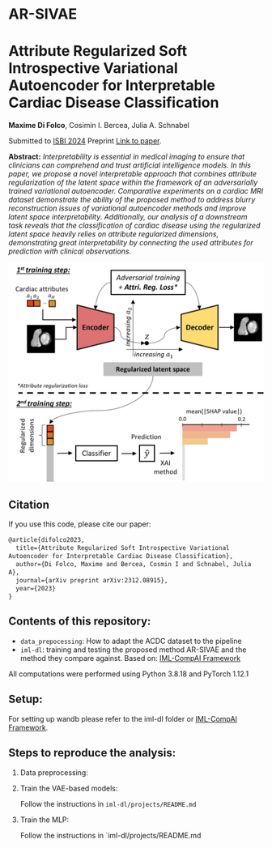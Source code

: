 # AR-SIVAE


# Attribute Regularized Soft Introspective Variational Autoencoder for Interpretable Cardiac Disease Classification

**Maxime Di Folco**, Cosimin I. Bercea, Julia A. Schnabel

Submitted to [ISBI 2024](https://biomedicalimaging.org/2024/) 
Preprint [Link to paper](https://arxiv.org/abs/2312.08915).

**Abstract:** *Interpretability is essential in medical imaging to ensure that clinicians can comprehend and trust artificial intelligence models. In this paper, we propose a novel interpretable approach that combines attribute regularization of the latent space within the framework of an adversarially trained variational autoencoder. Comparative experiments on a cardiac MRI dataset demonstrate the ability of the proposed method to address blurry reconstruction issues of variational autoencoder methods and improve latent space interpretability. Additionally, our analysis of a downstream task reveals that the classification of cardiac disease using the regularized latent space heavily relies on attribute regularized dimensions, demonstrating great interpretability by connecting the used attributes for prediction with clinical observations.*


![Image Alt Text](./framework.jpg)


## Citation
If you use this code, please cite our paper:

```
@article{difolco2023,
  title={Attribute Regularized Soft Introspective Variational Autoencoder for Interpretable Cardiac Disease Classification},
  author={Di Folco, Maxime and Bercea, Cosmin I and Schnabel, Julia A},
  journal={arXiv preprint arXiv:2312.08915},
  year={2023}
}
```

## Contents of this repository:

- `data_prepocessing`: How to adapt the ACDC dataset to the pipeline
- `iml-dl`: training and testing the proposed method AR-SIVAE and the method they compare against. Based on: [IML-CompAI Framework](https://github.com/compai-lab/iml-dl) 

All computations were performed using Python 3.8.18 and PyTorch 1.12.1

## Setup:

For setting up wandb please refer to the iml-dl folder or [IML-CompAI Framework](https://github.com/compai-lab/iml-dl).


## Steps to reproduce the analysis:

1)  Data preprocessing:

2) Train the VAE-based models:

    Follow the instructions in `iml-dl/projects/README.md`

3) Train the MLP:

    Follow the instructions in `iml-dl/projects/README.md